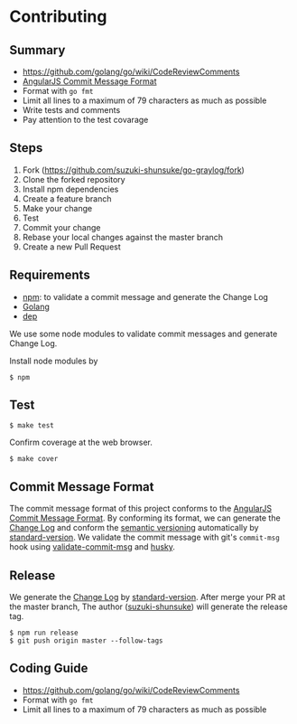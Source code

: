 # Contributing

## Summary

* https://github.com/golang/go/wiki/CodeReviewComments
* [AngularJS Commit Message Format](https://github.com/angular/angular.js/blob/master/CONTRIBUTING.md#commit-message-format)
* Format with `go fmt`
* Limit all lines to a maximum of 79 characters as much as possible
* Write tests and comments
* Pay attention to the test covarage

## Steps

1. Fork (https://github.com/suzuki-shunsuke/go-graylog/fork)
2. Clone the forked repository
3. Install npm dependencies
4. Create a feature branch
5. Make your change
6. Test
7. Commit your change
8. Rebase your local changes against the master branch
9. Create a new Pull Request

## Requirements

* [npm](https://www.npmjs.com/): to validate a commit message and generate the Change Log
* [Golang](https://golang.org/)
* [dep](https://golang.github.io/dep/)

We use some node modules to validate commit messages and generate Change Log.

Install node modules by

```
$ npm
```

## Test

```
$ make test
```

Confirm coverage at the web browser.

```
$ make cover
```

## Commit Message Format

The commit message format of this project conforms to the [AngularJS Commit Message Format](https://github.com/angular/angular.js/blob/master/CONTRIBUTING.md#commit-message-format).
By conforming its format, we can generate the [Change Log](CHANGELOG.md) and conform the [semantic versioning](http://semver.org/) automatically by [standard-version](https://www.npmjs.com/package/standard-version).
We validate the commit message with git's `commit-msg` hook using [validate-commit-msg](https://www.npmjs.com/package/validate-commit-msg) and [husky](https://www.npmjs.com/package/husky).

## Release

We generate the [Change Log](CHANGELOG.md) by [standard-version](https://www.npmjs.com/package/standard-version).
After merge your PR at the master branch,
The author ([suzuki-shunsuke](https://github.com/suzuki-shunsuke)) will generate the release tag.

```
$ npm run release
$ git push origin master --follow-tags
```

## Coding Guide

* https://github.com/golang/go/wiki/CodeReviewComments
* Format with `go fmt`
* Limit all lines to a maximum of 79 characters as much as possible
